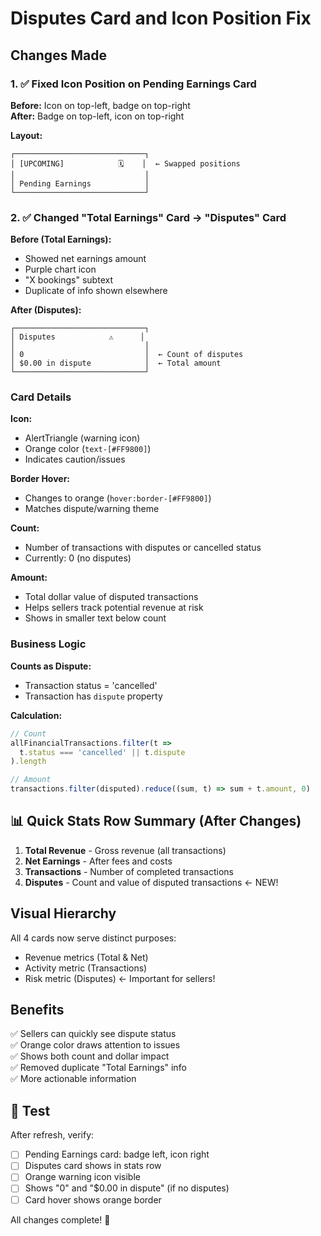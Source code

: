 # Disputes Card and Icon Position Fix

## Changes Made

### 1. ✅ Fixed Icon Position on Pending Earnings Card
**Before:** Icon on top-left, badge on top-right  
**After:** Badge on top-left, icon on top-right

**Layout:**
```
┌─────────────────────────────┐
│ [UPCOMING]            🗓️    │  ← Swapped positions
│                             │
│ Pending Earnings            │
└─────────────────────────────┘
```

### 2. ✅ Changed "Total Earnings" Card → "Disputes" Card

**Before (Total Earnings):**
- Showed net earnings amount
- Purple chart icon
- "X bookings" subtext
- Duplicate of info shown elsewhere

**After (Disputes):**
```
┌─────────────────────────────┐
│ Disputes            ⚠️      │
│                             │
│ 0                           │  ← Count of disputes
│ $0.00 in dispute            │  ← Total amount
└─────────────────────────────┘
```

### Card Details

**Icon:** 
- AlertTriangle (warning icon)
- Orange color (`text-[#FF9800]`)
- Indicates caution/issues

**Border Hover:**
- Changes to orange (`hover:border-[#FF9800]`)
- Matches dispute/warning theme

**Count:**
- Number of transactions with disputes or cancelled status
- Currently: 0 (no disputes)

**Amount:**
- Total dollar value of disputed transactions
- Helps sellers track potential revenue at risk
- Shows in smaller text below count

### Business Logic

**Counts as Dispute:**
- Transaction status = 'cancelled'
- Transaction has `dispute` property

**Calculation:**
```typescript
// Count
allFinancialTransactions.filter(t => 
  t.status === 'cancelled' || t.dispute
).length

// Amount
transactions.filter(disputed).reduce((sum, t) => sum + t.amount, 0)
```

## 📊 Quick Stats Row Summary (After Changes)

1. **Total Revenue** - Gross revenue (all transactions)
2. **Net Earnings** - After fees and costs
3. **Transactions** - Number of completed transactions
4. **Disputes** - Count and value of disputed transactions ← NEW!

## Visual Hierarchy

All 4 cards now serve distinct purposes:
- Revenue metrics (Total & Net)
- Activity metric (Transactions)
- Risk metric (Disputes) ← Important for sellers!

## Benefits

✅ Sellers can quickly see dispute status  
✅ Orange color draws attention to issues  
✅ Shows both count and dollar impact  
✅ Removed duplicate "Total Earnings" info  
✅ More actionable information  

## 🧪 Test

After refresh, verify:
- [ ] Pending Earnings card: badge left, icon right
- [ ] Disputes card shows in stats row
- [ ] Orange warning icon visible
- [ ] Shows "0" and "$0.00 in dispute" (if no disputes)
- [ ] Card hover shows orange border

All changes complete! 🎯

